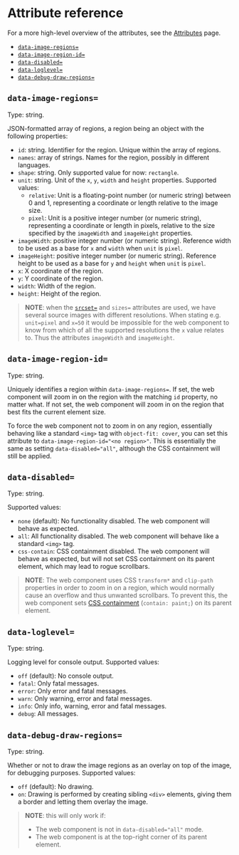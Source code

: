 # Attribute reference

For a more high-level overview of the attributes, see the
[Attributes](../explanation/attributes.md) page.

<!-- toc -->

- [`data-image-regions=`](#data-image-regions)
- [`data-image-region-id=`](#data-image-region-id)
- [`data-disabled=`](#data-disabled)
- [`data-loglevel=`](#data-loglevel)
- [`data-debug-draw-regions=`](#data-debug-draw-regions)

<!-- tocstop -->

## `data-image-regions=`

Type: string.

JSON-formatted array of regions, a region being an object with the
following properties:

* `id`: string. Identifier for the region. Unique within the array of regions.
* `names`: array of strings. Names for the region, possibly in different
  languages.
* `shape`: string. Only supported value for now: `rectangle`.
* `unit`: string. Unit of the `x`, `y`, `width` and `height` properties.
  Supported values:
  * `relative`: Unit is a floating-point number (or numeric string) between 0
    and 1, representing a coordinate or length relative to the image size.
  * `pixel`: Unit is a positive integer number (or numeric string), representing
    a coordinate or length in pixels, relative to the size specified by the
    `imageWidth` and `imageHeight` properties.
* `imageWidth`: positive integer number (or numeric string). Reference width to
  be used as a base for `x` and `width` when `unit` is `pixel`.
* `imageHeight`: positive integer number (or numeric string). Reference height
  to be used as a base for `y` and `height` when `unit` is `pixel`.
* `x`: X coordinate of the region.
* `y`: Y coordinate of the region.
* `width`: Width of the region.
* `height`: Height of the region.

> **NOTE**: when the
> [`srcset=`](https://developer.mozilla.org/en-US/docs/Web/API/HTMLImageElement/srcset)
> and `sizes=` attributes are used, we have several source images with different
> resolutions. When stating e.g. `unit=pixel` and `x=50` it would be impossible
> for the web component to know from which of all the supported resolutions the
> `x` value relates to. Thus the attributes `imageWidth` and `imageHeight`.

## `data-image-region-id=`

Type: string.

Uniquely identifies a region within `data-image-regions=`. If set, the web
component will zoom in on the region with the matching `id` property, no matter
what. If not set, the web component will zoom in on the region that best fits
the current element size.

To force the web component not to zoom in on any region, essentially behaving
like a standard `<img>` tag with `object-fit: cover`, you can set this attribute
to `data-image-region-id="<no region>"`. This is essentially the same as setting
`data-disabled="all"`, although the CSS containment will still be applied.

## `data-disabled=`

Type: string.

Supported values:

* `none` (default): No functionality disabled. The web component will behave as
  expected.
* `all`: All functionality disabled. The web component will behave like a
  standard `<img>` tag.
* `css-contain`: CSS containment disabled. The web component will behave as
  expected, but will not set CSS containment on its parent element, which may
  lead to rogue scrollbars.

> **NOTE**: The web component uses CSS `transform*` and `clip-path` properties
> in order to zoom in on a region, which would normally cause an overflow and
> thus unwanted scrollbars. To prevent this, the web component sets
> [CSS containment](https://developer.mozilla.org/en-US/docs/Web/CSS/CSS_Containment)
> (`contain: paint;`) on its parent element.

## `data-loglevel=`

Type: string.

Logging level for console output. Supported values:

* `off` (default): No console output.
* `fatal`: Only fatal messages.
* `error`: Only error and fatal messages.
* `warn`: Only warning, error and fatal messages.
* `info`: Only info, warning, error and fatal messages.
* `debug`: All messages.

## `data-debug-draw-regions=`

Type: string.

Whether or not to draw the image regions as an overlay on top of the image, for
debugging purposes. Supported values:

* `off` (default): No drawing.
* `on`: Drawing is performed by creating sibling `<div>` elements, giving them
  a border and letting them overlay the image.

> **NOTE**: this will only work if:
>
> * The web component is not in `data-disabled="all"` mode.
> * The web component is at the top-right corner of its parent element.
